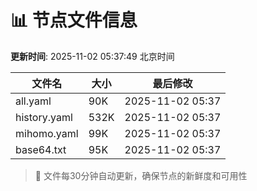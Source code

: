 # 📊 节点文件信息

**更新时间**: 2025-11-02 05:37:49 北京时间

| 文件名 | 大小 | 最后修改 |
|--------|------|----------|
| all.yaml | 90K | 2025-11-02 05:37 |
| history.yaml | 532K | 2025-11-02 05:37 |
| mihomo.yaml | 99K | 2025-11-02 05:37 |
| base64.txt | 95K | 2025-11-02 05:37 |

> 🔄 文件每30分钟自动更新，确保节点的新鲜度和可用性
